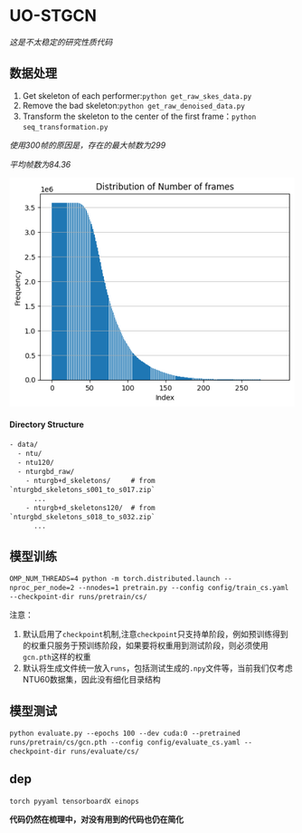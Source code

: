 # UO-STGCN

*这是不太稳定的研究性质代码*

## 数据处理

1. Get skeleton of each performer:`python get_raw_skes_data.py`
2. Remove the bad skeleton:`python get_raw_denoised_data.py`
3. Transform the skeleton to the center of the first frame：`python seq_transformation.py`

*使用300帧的原因是，存在的最大帧数为299*

*平均帧数为84.36*

![alt text](.resources/image.png)

#### Directory Structure
```
- data/
  - ntu/
  - ntu120/
  - nturgbd_raw/
    - nturgb+d_skeletons/     # from `nturgbd_skeletons_s001_to_s017.zip`
      ...
    - nturgb+d_skeletons120/  # from `nturgbd_skeletons_s018_to_s032.zip`
      ...
```

## 模型训练

```
OMP_NUM_THREADS=4 python -m torch.distributed.launch --nproc_per_node=2 --nnodes=1 pretrain.py --config config/train_cs.yaml --checkpoint-dir runs/pretrain/cs/
```

注意：
1. 默认启用了`checkpoint`机制,注意`checkpoint`只支持单阶段，例如预训练得到的权重只服务于预训练阶段，如果要将权重用到测试阶段，则必须使用`gcn.pth`这样的权重
2. 默认将生成文件统一放入`runs`，包括测试生成的`.npy`文件等，当前我们仅考虑NTU60数据集，因此没有细化目录结构

## 模型测试

```
python evaluate.py --epochs 100 --dev cuda:0 --pretrained runs/pretrain/cs/gcn.pth --config config/evaluate_cs.yaml --checkpoint-dir runs/evaluate/cs/
```

## dep

```
torch pyyaml tensorboardX einops
```

**代码仍然在梳理中，对没有用到的代码也仍在简化**

